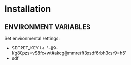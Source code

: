 # Installation

## ENVIRONMENT VARIABLES

Set environmental settings:

* SECRET_KEY i.e. '=jj9-l(g80pzs=v$8fc+wt#akcg@mmre(ft3psdf6rbh3csr9=h5'
* sdf

